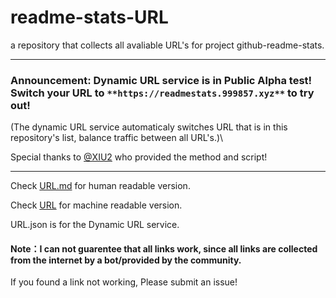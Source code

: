 # readme-stats-URL
a repository that collects all avaliable URL's for project github-readme-stats.

----

### Announcement: Dynamic URL service is in Public Alpha test! Switch your URL to `**https://readmestats.999857.xyz**` to try out!

(The dynamic URL service automaticaly switches URL that is in this repository's list, balance traffic between all URL's.)\

Special thanks to [@XIU2](https://github.com/XIU2) who provided the method and script!

----

Check [URL.md](https://github.com/PencilNavigator/readme-stats-URL/blob/master/URL.md) for human readable version.

Check [URL](https://github.com/PencilNavigator/readme-stats-URL/blob/master/URL) for machine readable version.

URL.json is for the Dynamic URL service.

#### Note：I can not guarentee that all links work, since all links are collected from the internet by a bot/provided by the community.

If you found a link not working, Please submit an issue!
